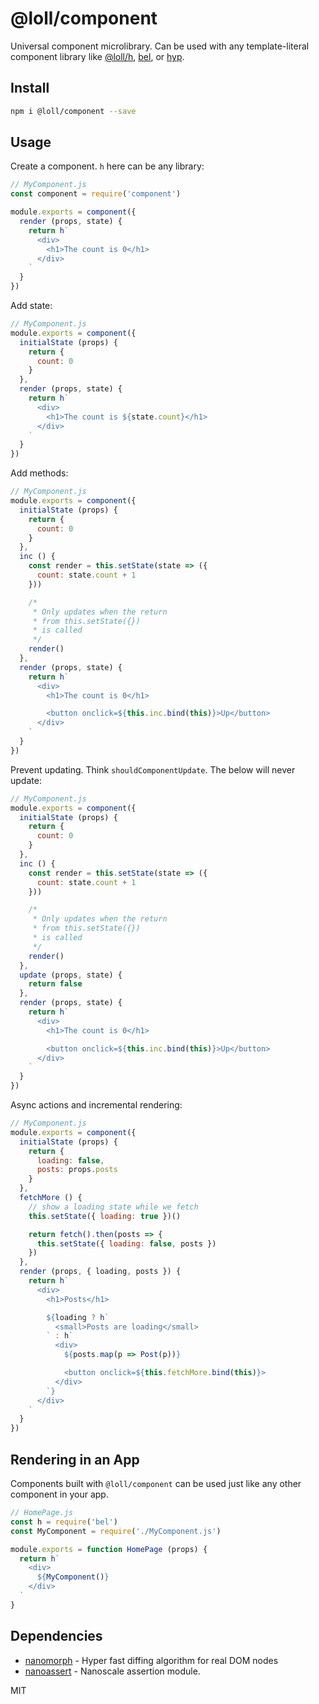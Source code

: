 # @loll/component
Universal component microlibrary. Can be used with any template-literal component library like [@loll/h](https://github.com/estrattonbailey/loll/tree/master/loll-h), [bel](https://github.com/shama/bel), or [hyp](https://github.com/jxnblk/hyp).

## Install
```bash
npm i @loll/component --save
```

## Usage
Create a component. `h` here can be any library:
```javascript
// MyComponent.js
const component = require('component')

module.exports = component({
  render (props, state) {
    return h`
      <div>
        <h1>The count is 0</h1>
      </div>
    `
  }
})
```
Add state:
```javascript
// MyComponent.js
module.exports = component({
  initialState (props) {
    return {
      count: 0
    }
  },
  render (props, state) {
    return h`
      <div>
        <h1>The count is ${state.count}</h1>
      </div>
    `
  }
})
```
Add methods:
```javascript
// MyComponent.js
module.exports = component({
  initialState (props) {
    return {
      count: 0
    }
  },
  inc () {
    const render = this.setState(state => ({
      count: state.count + 1
    }))

    /*
     * Only updates when the return
     * from this.setState({})
     * is called
     */
    render()
  },
  render (props, state) {
    return h`
      <div>
        <h1>The count is 0</h1>

        <button onclick=${this.inc.bind(this)}>Up</button>
      </div>
    `
  }
})
```
Prevent updating. Think `shouldComponentUpdate`. The below will never update:
```javascript
// MyComponent.js
module.exports = component({
  initialState (props) {
    return {
      count: 0
    }
  },
  inc () {
    const render = this.setState(state => ({
      count: state.count + 1
    }))

    /*
     * Only updates when the return
     * from this.setState({})
     * is called
     */
    render()
  },
  update (props, state) {
    return false
  },
  render (props, state) {
    return h`
      <div>
        <h1>The count is 0</h1>

        <button onclick=${this.inc.bind(this)}>Up</button>
      </div>
    `
  }
})
```
Async actions and incremental rendering:
```javascript
// MyComponent.js
module.exports = component({
  initialState (props) {
    return {
      loading: false,
      posts: props.posts
    }
  },
  fetchMore () {
    // show a loading state while we fetch
    this.setState({ loading: true })()

    return fetch().then(posts => {
      this.setState({ loading: false, posts })
    })
  },
  render (props, { loading, posts }) {
    return h`
      <div>
        <h1>Posts</h1>

        ${loading ? h`
          <small>Posts are loading</small>
        ` : h`
          <div>
            ${posts.map(p => Post(p))}

            <button onclick=${this.fetchMore.bind(this)}>
          </div>
        `}
      </div>
    `
  }
})
```

## Rendering in an App
Components built with `@loll/component` can be used just like any other component in your app.
```javascript
// HomePage.js
const h = require('bel')
const MyComponent = require('./MyComponent.js')

module.exports = function HomePage (props) {
  return h`
    <div>
      ${MyComponent()}
    </div>
  `
}
```

## Dependencies
- [nanomorph](https://github.com/choojs/nanomorph) - Hyper fast diffing algorithm for real DOM nodes 
- [nanoassert](https://github.com/emilbayes/nanoassert) - Nanoscale assertion module.

MIT
